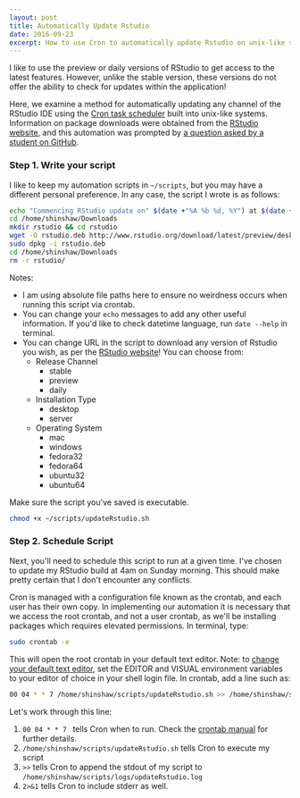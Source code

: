 ```yaml
---
layout: post
title: Automatically Update Rstudio
date: 2016-09-23
excerpt: How to use Cron to automatically update Rstudio on unix-like systems. 
---
```


I like to use the preview or daily versions of RStudio to get access to the latest features. However, unlike the stable version, these versions do not offer the ability to check for updates within the application!

Here, we examine a method for automatically updating any channel of the RStudio IDE using the [Cron task scheduler](https://en.wikipedia.org/wiki/Cron) built into unix-like systems.
Information on package downloads were obtained from the [RStudio website](https://support.rstudio.com/hc/en-us/articles/203842428-Getting-the-newest-RStudio-builds), and this automation was prompted by [a question asked by a student on GitHub](https://github.com/STAT545-UBC/Discussion/issues/334).

### Step 1. Write your script

I like to keep my automation scripts in `~/scripts`, but you may have a different personal preference.  In any case, the script I wrote is as follows:

```bash
echo "Commencing RStudio update on" $(date +"%A %b %d, %Y") at $(date +"%r")
cd /home/shinshaw/Downloads
mkdir rstudio && cd rstudio
wget -O rstudio.deb http://www.rstudio.org/download/latest/preview/desktop/ubuntu64/rstudio-latest-amd64.deb
sudo dpkg -i rstudio.deb
cd /home/shinshaw/Downloads
rm -r rstudio/
```
Notes:

- I am using absolute file paths here to ensure no weirdness occurs when running this script via crontab.
- You can change your `echo` messages to add any other useful information.  If you'd like to check datetime language, run `date --help` in terminal.
- You can change URL in the script to download any version of Rstudio you wish, as per the [RStudio website](https://support.rstudio.com/hc/en-us/articles/203842428-Getting-the-newest-RStudio-builds)!  You can choose from:
	- Release Channel
		+ stable
		+ preview
		+ daily
	- Installation Type
		+ desktop
		+ server
	- Operating System
		+ mac
		+ windows
		+ fedora32
		+ fedora64
		+ ubuntu32
		+ ubuntu64

Make sure the script you've saved is executable.

```bash
chmod +x ~/scripts/updateRstudio.sh
```

### Step 2. Schedule Script

Next, you'll need to schedule this script to run at a given time.  I've chosen to update my RStudio build at 4am on Sunday morning.  This should make pretty certain that I don't encounter any conflicts.

Cron is managed with a configuration file known as the crontab, and each user has their own copy. In implementing our automation it is necessary that we access the root crontab, and not a user crontab, as we'll be installing packages which requires elevated permissions. In terminal, type:

```bash
sudo crontab -e
```

This will open the root crontab in your default text editor.  Note: to [change your default text editor](https://superuser.com/questions/281617/change-default-text-editor-for-crontab-to-vim), set the EDITOR and VISUAL environment variables to your editor of choice in your shell login file. In crontab, add a line such as:

```bash
00 04 * * 7 /home/shinshaw/scripts/updateRstudio.sh >> /home/shinshaw/scripts/logs/updateRstudio.log 2>&1
```

Let's work through this line:

1. `00 04 * * 7 ` tells Cron when to run. Check the [crontab manual](http://man7.org/linux/man-pages/man5/crontab.5.html) for further details.
2. `/home/shinshaw/scripts/updateRstudio.sh` tells Cron to execute my script
3. `>>` tells Cron to append the stdout of my script to `/home/shinshaw/scripts/logs/updateRstudio.log`
4. `2>&1` tells Cron to include stderr as well.
